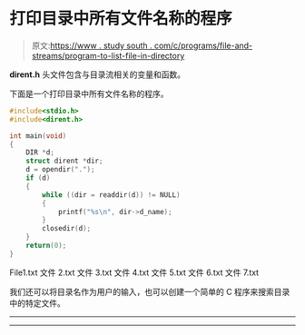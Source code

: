 # 打印目录中所有文件名称的程序

> 原文:[https://www . study south . com/c/programs/file-and-streams/program-to-list-file-in-directory](https://www.studytonight.com/c/programs/files-and-streams/program-to-list-files-in-directory)

**dirent.h** 头文件包含与目录流相关的变量和函数。

下面是一个打印目录中所有文件名称的程序。

```cpp
#include<stdio.h>
#include<dirent.h>

int main(void)
{
    DIR *d;
    struct dirent *dir;
    d = opendir(".");
    if (d)
    {
        while ((dir = readdir(d)) != NULL)
        {
            printf("%s\n", dir->d_name);
        }
        closedir(d);
    }
    return(0);
}
```

File1.txt 文件 2.txt 文件 3.txt 文件 4.txt 文件 5.txt 文件 6.txt 文件 7.txt

我们还可以将目录名作为用户的输入，也可以创建一个简单的 C 程序来搜索目录中的特定文件。

* * *

* * *